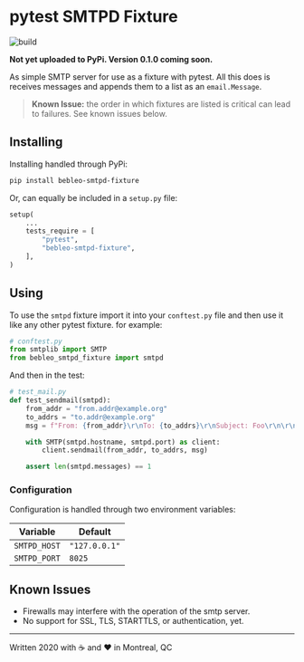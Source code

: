 # pytest SMTPD Fixture

![build](https://github.com/bebleo/bebleo_smtpd_fixture/workflows/build/badge.svg)

**Not yet uploaded to PyPi. Version 0.1.0 coming soon.**

As simple SMTP server for use as a fixture with pytest. All this does is receives messages and appends them to a list as an `email.Message`.

> **Known Issue:** the order in which fixtures are listed is critical can lead to failures. See known issues below.

## Installing

Installing handled through PyPi:

```sh
pip install bebleo-smtpd-fixture
```

Or, can equally be included in a `setup.py` file:

```python
setup(
    ...
    tests_require = [
        "pytest",
        "bebleo-smtpd-fixture",
    ],
)
```

## Using

To use the `smtpd` fixture import it into your `conftest.py` file and then use it like any other pytest fixture. for example:

```python
# conftest.py
from smtplib import SMTP
from bebleo_smtpd_fixture import smtpd

```

And then in the test:

```python
# test_mail.py
def test_sendmail(smtpd):
    from_addr = "from.addr@example.org"
    to_addrs = "to.addr@example.org"
    msg = f"From: {from_addr}\r\nTo: {to_addrs}\r\nSubject: Foo\r\n\r\nFoo bar"

    with SMTP(smtpd.hostname, smtpd.port) as client:
        client.sendmail(from_addr, to_addrs, msg)

    assert len(smtpd.messages) == 1
```

### Configuration

Configuration is handled through two environment variables:

Variable | Default
---------|--------
`SMTPD_HOST` | `"127.0.0.1"`
`SMTPD_PORT` | `8025`

## Known Issues

+ Firewalls may interfere with the operation of the smtp server.
+ No support for SSL, TLS, STARTTLS, or authentication, yet.

-----

Written 2020 with :coffee: and :heart: in Montreal, QC
